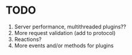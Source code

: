 
# TODO

1) Server performance, multithreaded plugins??
2) More request validation (add to protocol)
3) Reactions?
4) More events and/or methods for plugins
